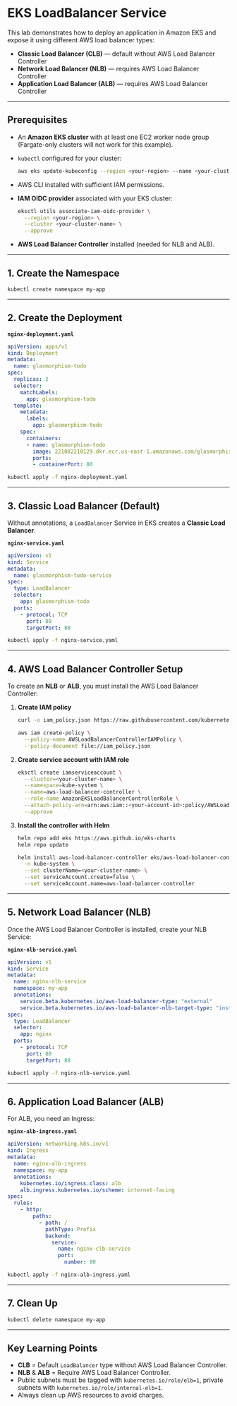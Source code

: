 # **EKS LoadBalancer Service**

This lab demonstrates how to deploy an application in Amazon EKS and expose it using different AWS load balancer types:

* **Classic Load Balancer (CLB)** — default without AWS Load Balancer Controller
* **Network Load Balancer (NLB)** — requires AWS Load Balancer Controller
* **Application Load Balancer (ALB)** — requires AWS Load Balancer Controller

---

## **Prerequisites**

* An **Amazon EKS cluster** with at least one EC2 worker node group (Fargate-only clusters will not work for this example).
* `kubectl` configured for your cluster:

  ```bash
  aws eks update-kubeconfig --region <your-region> --name <your-cluster-name>
  ```
* AWS CLI installed with sufficient IAM permissions.
* **IAM OIDC provider** associated with your EKS cluster:

  ```bash
  eksctl utils associate-iam-oidc-provider \
    --region <your-region> \
    --cluster <your-cluster-name> \
    --approve
  ```
* **AWS Load Balancer Controller** installed (needed for NLB and ALB).

---

## **1. Create the Namespace**

```bash
kubectl create namespace my-app
```

---

## **2. Create the Deployment**

**`nginx-deployment.yaml`**

```yaml
apiVersion: apps/v1
kind: Deployment
metadata:
  name: glasmorphism-todo
spec:
  replicas: 2
  selector:
    matchLabels:
      app: glasmorphism-todo
  template:
    metadata:
      labels:
        app: glasmorphism-todo
    spec:
      containers:
      - name: glasmorphism-todo
        image: 221082210129.dkr.ecr.us-east-1.amazonaws.com/glasmorphism-todo:latest
        ports:
        - containerPort: 80
```

```bash
kubectl apply -f nginx-deployment.yaml
```

---

## **3. Classic Load Balancer (Default)**

Without annotations, a `LoadBalancer` Service in EKS creates a **Classic Load Balancer**.

**`nginx-service.yaml`**

```yaml
apiVersion: v1
kind: Service
metadata:
  name: glasmorphism-todo-service
spec:
  type: LoadBalancer
  selector:
    app: glasmorphism-todo
  ports:
    - protocol: TCP
      port: 80
      targetPort: 80

```

```bash
kubectl apply -f nginx-service.yaml
```

---

## **4. AWS Load Balancer Controller Setup**

To create an **NLB** or **ALB**, you must install the AWS Load Balancer Controller:

1. **Create IAM policy**

   ```bash
   curl -o iam_policy.json https://raw.githubusercontent.com/kubernetes-sigs/aws-load-balancer-controller/main/docs/install/iam_policy.json

   aws iam create-policy \
     --policy-name AWSLoadBalancerControllerIAMPolicy \
     --policy-document file://iam_policy.json
   ```

2. **Create service account with IAM role**

   ```bash
   eksctl create iamserviceaccount \
     --cluster=<your-cluster-name> \
     --namespace=kube-system \
     --name=aws-load-balancer-controller \
     --role-name AmazonEKSLoadBalancerControllerRole \
     --attach-policy-arn=arn:aws:iam::<your-account-id>:policy/AWSLoadBalancerControllerIAMPolicy \
     --approve
   ```

3. **Install the controller with Helm**

   ```bash
   helm repo add eks https://aws.github.io/eks-charts
   helm repo update

   helm install aws-load-balancer-controller eks/aws-load-balancer-controller \
     -n kube-system \
     --set clusterName=<your-cluster-name> \
     --set serviceAccount.create=false \
     --set serviceAccount.name=aws-load-balancer-controller
   ```

---

## **5. Network Load Balancer (NLB)**

Once the AWS Load Balancer Controller is installed, create your NLB Service:

**`nginx-nlb-service.yaml`**

```yaml
apiVersion: v1
kind: Service
metadata:
  name: nginx-nlb-service
  namespace: my-app
  annotations:
    service.beta.kubernetes.io/aws-load-balancer-type: "external"
    service.beta.kubernetes.io/aws-load-balancer-nlb-target-type: "instance"
spec:
  type: LoadBalancer
  selector:
    app: nginx
  ports:
    - protocol: TCP
      port: 80
      targetPort: 80
```

```bash
kubectl apply -f nginx-nlb-service.yaml
```

---

## **6. Application Load Balancer (ALB)**

For ALB, you need an Ingress:

**`nginx-alb-ingress.yaml`**

```yaml
apiVersion: networking.k8s.io/v1
kind: Ingress
metadata:
  name: nginx-alb-ingress
  namespace: my-app
  annotations:
    kubernetes.io/ingress.class: alb
    alb.ingress.kubernetes.io/scheme: internet-facing
spec:
  rules:
    - http:
        paths:
          - path: /
            pathType: Prefix
            backend:
              service:
                name: nginx-clb-service
                port:
                  number: 80
```

```bash
kubectl apply -f nginx-alb-ingress.yaml
```

---

## **7. Clean Up**

```bash
kubectl delete namespace my-app
```

---

## **Key Learning Points**

* **CLB** = Default `LoadBalancer` type without AWS Load Balancer Controller.
* **NLB** & **ALB** = Require AWS Load Balancer Controller.
* Public subnets must be tagged with `kubernetes.io/role/elb=1`, private subnets with `kubernetes.io/role/internal-elb=1`.
* Always clean up AWS resources to avoid charges.
